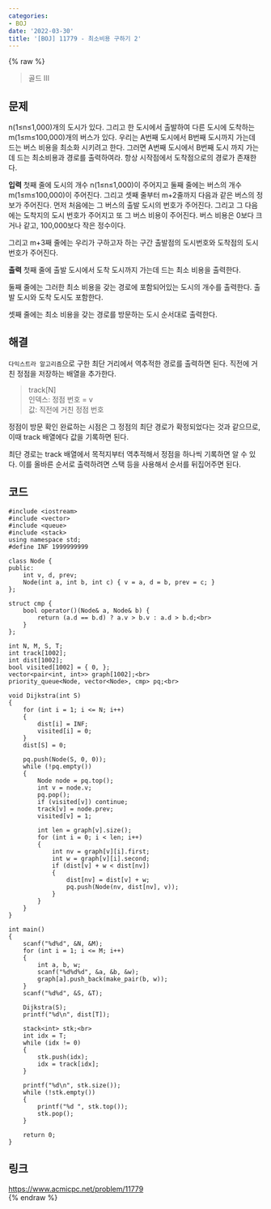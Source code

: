 ```yaml
---
categories:
- BOJ
date: '2022-03-30'
title: '[BOJ] 11779 - 최소비용 구하기 2'
---
```


{% raw %}
>골드 III

## 문제
n(1≤n≤1,000)개의 도시가 있다. 그리고 한 도시에서 출발하여 다른 도시에 도착하는 m(1≤m≤100,000)개의 버스가 있다. 우리는 A번째 도시에서 B번째 도시까지 가는데 드는 버스 비용을 최소화 시키려고 한다. 그러면 A번째 도시에서 B번째 도시 까지 가는데 드는 최소비용과 경로를 출력하여라. 항상 시작점에서 도착점으로의 경로가 존재한다.

**입력**
첫째 줄에 도시의 개수 n(1≤n≤1,000)이 주어지고 둘째 줄에는 버스의 개수 m(1≤m≤100,000)이 주어진다. 그리고 셋째 줄부터 m+2줄까지 다음과 같은 버스의 정보가 주어진다. 먼저 처음에는 그 버스의 출발 도시의 번호가 주어진다. 그리고 그 다음에는 도착지의 도시 번호가 주어지고 또 그 버스 비용이 주어진다. 버스 비용은 0보다 크거나 같고, 100,000보다 작은 정수이다.

그리고 m+3째 줄에는 우리가 구하고자 하는 구간 출발점의 도시번호와 도착점의 도시번호가 주어진다.

**출력**
첫째 줄에 출발 도시에서 도착 도시까지 가는데 드는 최소 비용을 출력한다.

둘째 줄에는 그러한 최소 비용을 갖는 경로에 포함되어있는 도시의 개수를 출력한다. 출발 도시와 도착 도시도 포함한다.

셋째 줄에는 최소 비용을 갖는 경로를 방문하는 도시 순서대로 출력한다.

##  해결
 `다익스트라 알고리즘`으로 구한 최단 거리에서 역추적한 경로를 출력하면 된다. 직전에 거친 정점을 저장하는 배열을 추가한다.
> track[N]<br>
> 인덱스: 정점 번호 = v<br>
> 값: 직전에 거친 정점 번호<br>

정점이 방문 확인 완료하는 시점은 그 정점의 최단 경로가 확정되었다는 것과 같으므로, 이때 track 배열에다 값을 기록하면 된다.

최단 경로는 track 배열에서 목적지부터 역추적해서 정점을 하나씩 기록하면 알 수 있다. 이를 올바른 순서로 출력하려면 스택 등을 사용해서 순서를 뒤집어주면 된다.

## 코드
```
#include <iostream>
#include <vector>
#include <queue>
#include <stack>
using namespace std;
#define INF 1999999999

class Node {
public:
	int v, d, prev;
	Node(int a, int b, int c) { v = a, d = b, prev = c; }
};

struct cmp {
	bool operator()(Node& a, Node& b) {
		return (a.d == b.d) ? a.v > b.v : a.d > b.d;<br>
	}
};

int N, M, S, T;
int track[1002];
int dist[1002];
bool visited[1002] = { 0, };
vector<pair<int, int>> graph[1002];<br>
priority_queue<Node, vector<Node>, cmp> pq;<br>

void Dijkstra(int S)
{
	for (int i = 1; i <= N; i++)
	{
		dist[i] = INF;
		visited[i] = 0;
	}
	dist[S] = 0;

	pq.push(Node(S, 0, 0));
	while (!pq.empty())
	{
		Node node = pq.top();
		int v = node.v;
		pq.pop();
		if (visited[v]) continue;
		track[v] = node.prev;
		visited[v] = 1;

		int len = graph[v].size();
		for (int i = 0; i < len; i++)
		{
			int nv = graph[v][i].first;
			int w = graph[v][i].second;
			if (dist[v] + w < dist[nv])
			{
				dist[nv] = dist[v] + w;
				pq.push(Node(nv, dist[nv], v));
			}
		}
	}
}

int main()
{
	scanf("%d%d", &N, &M);
	for (int i = 1; i <= M; i++)
	{
		int a, b, w;
		scanf("%d%d%d", &a, &b, &w);
		graph[a].push_back(make_pair(b, w));
	}
	scanf("%d%d", &S, &T);

	Dijkstra(S);
	printf("%d\n", dist[T]);

	stack<int> stk;<br>
	int idx = T;
	while (idx != 0)
	{
		stk.push(idx);
		idx = track[idx];
	}

	printf("%d\n", stk.size());
	while (!stk.empty())
	{
		printf("%d ", stk.top());
		stk.pop();
	}
		
	return 0;
}
```

## 링크
https://www.acmicpc.net/problem/11779<br>
{% endraw %}
